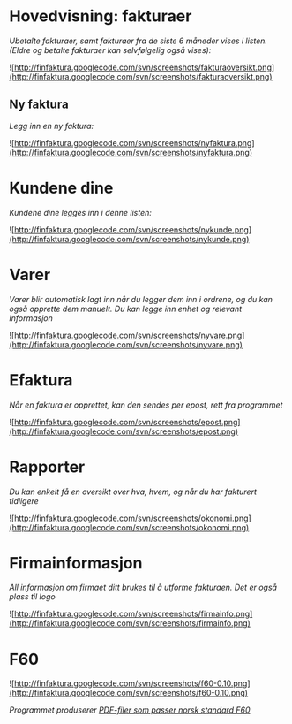# Hovedvisning: fakturaer #

_Ubetalte fakturaer, samt fakturaer fra de siste 6 måneder vises i listen. (Eldre og betalte fakturaer kan selvfølgelig også vises):_

![http://finfaktura.googlecode.com/svn/screenshots/fakturaoversikt.png](http://finfaktura.googlecode.com/svn/screenshots/fakturaoversikt.png)

## Ny faktura ##

_Legg inn en ny faktura:_

![http://finfaktura.googlecode.com/svn/screenshots/nyfaktura.png](http://finfaktura.googlecode.com/svn/screenshots/nyfaktura.png)

# Kundene dine #

_Kundene dine legges inn i denne listen:_

![http://finfaktura.googlecode.com/svn/screenshots/nykunde.png](http://finfaktura.googlecode.com/svn/screenshots/nykunde.png)

# Varer #

_Varer blir automatisk lagt inn når du legger dem inn i ordrene, og du kan også opprette dem manuelt. Du kan legge inn enhet og relevant informasjon_

![http://finfaktura.googlecode.com/svn/screenshots/nyvare.png](http://finfaktura.googlecode.com/svn/screenshots/nyvare.png)

# Efaktura #

_Når en faktura er opprettet, kan den sendes per epost, rett fra programmet_

![http://finfaktura.googlecode.com/svn/screenshots/epost.png](http://finfaktura.googlecode.com/svn/screenshots/epost.png)

# Rapporter #

_Du kan enkelt få en oversikt over hva, hvem, og når du har fakturert tidligere_

![http://finfaktura.googlecode.com/svn/screenshots/okonomi.png](http://finfaktura.googlecode.com/svn/screenshots/okonomi.png)


# Firmainformasjon #

_All informasjon om firmaet ditt brukes til å utforme fakturaen. Det er også plass til logo_

![http://finfaktura.googlecode.com/svn/screenshots/firmainfo.png](http://finfaktura.googlecode.com/svn/screenshots/firmainfo.png)


# F60 #

![http://finfaktura.googlecode.com/svn/screenshots/f60-0.10.png](http://finfaktura.googlecode.com/svn/screenshots/f60-0.10.png)

_Programmet produserer [PDF-filer som passer norsk standard F60](PythonF60.md)_
